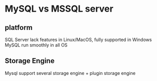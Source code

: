 # MySQL vs MSSQL server
## platform
SQL Server lack features in Linux/MacOS, fully supported in Windows
MySQL run smoothly in all OS

## Storage Engine
Mysql support several storage engine + plugin storage engine
 















